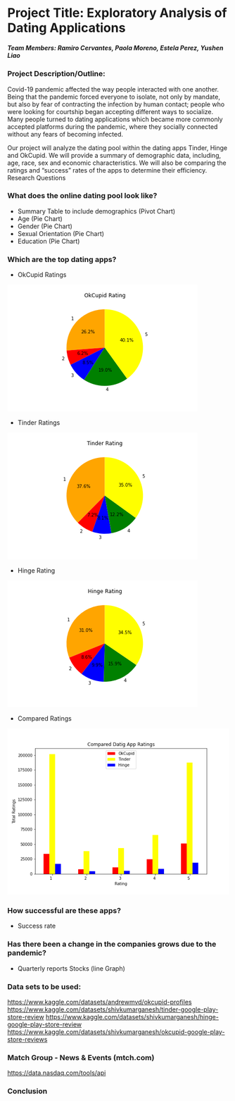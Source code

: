 # Project Title: Exploratory Analysis of Dating Applications

##### Team Members: Ramiro Cervantes, Paola Moreno, Estela Perez, Yushen Liao

### Project Description/Outline:

Covid-19 pandemic affected the way people interacted with one another. Being that the pandemic forced everyone to isolate, not only by mandate, but also by fear of contracting the infection by human contact; people who were looking for courtship began accepting different ways to socialize. Many people turned to dating applications which became more commonly accepted platforms during the pandemic, where they socially connected without any fears of becoming infected. 

Our project will analyze the dating pool within the dating apps Tinder, Hinge and OkCupid. We will provide a summary of demographic data, including, age, race, sex and economic characteristics. We will also be comparing the ratings and “success” rates of the apps to determine their efficiency.
Research Questions

### What does the online dating pool look like?
  * Summary Table to include demographics (Pivot Chart)
  * Age (Pie Chart)
  * Gender (Pie Chart)
  * Sexual Orientation (Pie Chart)
  * Education (Pie Chart)
### Which are the top dating apps?
  * OkCupid Ratings
  
![alt text](Ramiro_P1_Files/OkCupidPie.png)

  * Tinder Ratings

![alt text](Ramiro_P1_Files/TinderPie.png)

  * Hinge Rating

![alt text](Ramiro_P1_Files/HingePie.png)

  * Compared Ratings

![alt text](Ramiro_P1_Files/ComparedRatings.png)

### How successful are these apps?
  * Success rate
### Has there been a change in the companies grows due to the pandemic?
  * Quarterly reports Stocks (line Graph)
### Data sets to be used:
https://www.kaggle.com/datasets/andrewmvd/okcupid-profiles
https://www.kaggle.com/datasets/shivkumarganesh/tinder-google-play-store-review
https://www.kaggle.com/datasets/shivkumarganesh/hinge-google-play-store-review
https://www.kaggle.com/datasets/shivkumarganesh/okcupid-google-play-store-reviews
### Match Group - News & Events (mtch.com)
https://data.nasdaq.com/tools/api

### Conclusion


